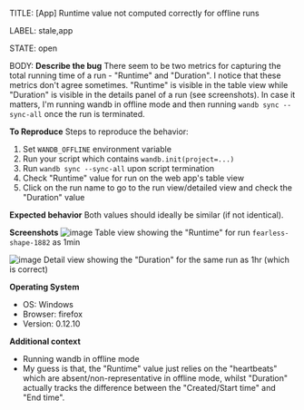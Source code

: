 TITLE:
[App] Runtime value not computed correctly for offline runs

LABEL:
stale,app

STATE:
open

BODY:
**Describe the bug**
There seem to be two metrics for capturing the total running time of a run - "Runtime" and "Duration". I notice that these metrics don't agree sometimes. "Runtime" is visible in the table view while "Duration" is visible in the details panel of a run (see screenshots). In case it matters, I'm running wandb in offline mode and then running `wandb sync --sync-all` once the run is terminated.

**To Reproduce**
Steps to reproduce the behavior:
1. Set `WANDB_OFFLINE` environment variable
2. Run your script which contains `wandb.init(project=...)`
3. Run `wandb sync --sync-all` upon script termination
4. Check "Runtime" value for run on the web app's table view
5. Click on the run name to go to the run view/detailed view and check the "Duration" value

**Expected behavior**
Both values should ideally be similar (if not identical).

**Screenshots**
![image](https://user-images.githubusercontent.com/5451736/154326173-2f8d6022-6c8a-4d72-a486-4e71ff9f81eb.png)
Table view showing the "Runtime" for run `fearless-shape-1882` as 1min

![image](https://user-images.githubusercontent.com/5451736/154326621-4d31240a-5fc6-4c98-a0b3-f77ac47b9bc6.png)
Detail view showing the "Duration" for the same run as 1hr (which is correct)


**Operating System**
 - OS: Windows
 - Browser: firefox
 - Version: 0.12.10

**Additional context**
- Running wandb in offline mode
- My guess is that, the "Runtime" value just relies on the "heartbeats" which are absent/non-representative in offline mode, whilst "Duration" actually tracks the difference between the "Created/Start time" and "End time".


